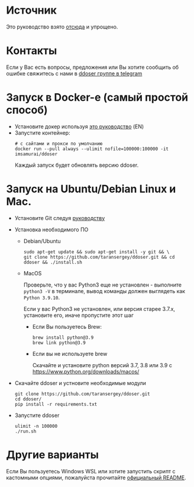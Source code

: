 # Источник
Это руководство взято [отсюда](https://bit.ly/3q3VALj) и упрощено.
# Контакты
Если у Вас есть вопросы, предложения или Вы хотите сообщить об ошибке свяжитесь с нами в [ddoser группе в telegram](https://t.me/+eodJuvlTiK9hYWYy)
# Запуск в Docker-е (самый простой способ)
- Установите докер используя [это руководство](https://docs.docker.com/engine/install/) (EN)
- Запустите контейнер:
  ```shell
  # с сайтами и прокси по умолчанию
  docker run --pull always --ulimit nofile=100000:100000 -it imsamurai/ddoser
  ```
  Каждый запуск будет обновлять версию ddoser.
# Запуск на Ubuntu/Debian Linux и Mac.
- Установите Git следуя [руководству](https://git-scm.com/book/ru/v2/%D0%92%D0%B2%D0%B5%D0%B4%D0%B5%D0%BD%D0%B8%D0%B5-%D0%A3%D1%81%D1%82%D0%B0%D0%BD%D0%BE%D0%B2%D0%BA%D0%B0-Git)
- Установка необходимого ПО
   - Debian/Ubuntu
     ```shell
     sudo apt-get update && sudo apt-get install -y git && \
     git clone https://github.com/taransergey/ddoser.git && cd ddoser && ./install.sh
     ```

   - MacOS
   
     Проверьте, что у вас Python3 еще не установлен - выполните `python3 -V` в терминале, вывод команды должен выглядеть как `Python 3.9.10`.

     Если у вас Python3 не установлен, или версия старее 3.7.x, установите его, иначе пропустите этот шаг
      - Если Вы пользуетесь Brew:
        ```shell
        brew install python@3.9
        brew link python@3.9
        ```

      - Если вы не используете brew
      
        Скачайте и установите python версий 3.7, 3.8 или 3.9 с https://www.python.org/downloads/macos/
      
- Скачайте ddoser и устновите необходимые модули
  ```shell
  git clone https://github.com/taransergey/ddoser.git
  cd ddoser/
  pip install -r requirements.txt
  ```

- Запустите ddoser
  ```shell
  ulimit -n 100000
  ./run.sh
  ```

# Другие варианты
Если Вы пользуетесь Windows WSL или хотите запустить скрипт с кастомными опциями, пожалуйста прочитайте [официальный README](https://github.com/taransergey/ddoser/blob/main/README.md).

